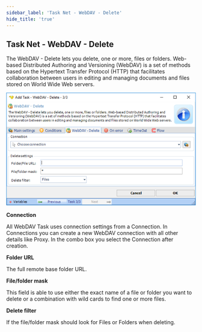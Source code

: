 ```yaml
---
sidebar_label: 'Task Net - WebDAV - Delete'
hide_title: 'true'
---
```


## Task Net - WebDAV - Delete

The WebDAV - Delete lets you delete, one or more, files or folders. Web-based Distributed Authoring and Versioning (WebDAV) is a set of methods based on the Hypertext Transfer Protocol (HTTP) that facilitates collaboration between users in editing and managing documents and files stored on World Wide Web servers.

![](../../../../../static/img/tasknetwebdavdelete.png)

**Connection**

All WebDAV Task uses connection settings from a Connection. In Connections you can create a new WebDAV connection with all other details like Proxy. In the combo box you select the Connection after creation.
 
**Folder URL**

The full remote base folder URL.
 
**File/folder mask**

This field is able to use either the exact name of a file or folder you want to delete or a combination with wild cards to find one or more files.
 
**Delete filter**

If the file/folder mask should look for Files or Folders when deleting.